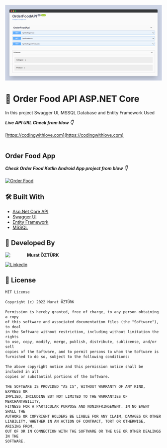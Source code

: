 ![App Screenshot](https://github.com/muratozturk5/Order-Food-Asp.Net-Core-API/blob/master/Screenshot/api.png)

# 🍔 Order Food API ASP.NET Core

In this project Swagger UI,  MSSQL Database and Entity Framework Used

***Live API URL Check from blow 👇***
</br>
</br>
[https://codingwithlove.com](https://codingwithlove.com)
</br>
</br>

## Order Food App

***Check Order Food Kotlin Android App project from blow 👇***
</br>
</br>
[![Order Food](https://img.shields.io/badge/Order%20Food%F0%9F%8D%94-APP-brightgreen?style=for-the-badge&logo=android)](https://github.com/muratozturk5/Kotlin-Order-Food-App)

## 🛠 Built With

- [Asp.Net Core API](https://docs.microsoft.com/tr-tr/aspnet/core/tutorials/first-mvc-app/start-mvc?view=aspnetcore-6.0f)
- [Swagger UI](https://swagger.io/)
- [Entity Framework](https://docs.microsoft.com/tr-tr/ef/)
- [MSSQL](https://www.microsoft.com/tr-tr/sql-server/sql-server-2019)



## 👨 Developed By 

 <img src="https://avatars.githubusercontent.com/u/62841905?s=400&u=6b1f97cf6a3dfe668719000f9686f5fe861f273a&v=4" width="70" align="left">


**Murat ÖZTÜRK**

[![Linkedin](https://img.shields.io/badge/-linkedin-grey?logo=linkedin)](https://www.linkedin.com/in/murat-%C3%B6zt%C3%BCrk-7a9306217/)

📄 License 
-------

```
MIT License

Copyright (c) 2022 Murat ÖZTÜRK

Permission is hereby granted, free of charge, to any person obtaining a copy
of this software and associated documentation files (the "Software"), to deal
in the Software without restriction, including without limitation the rights
to use, copy, modify, merge, publish, distribute, sublicense, and/or sell
copies of the Software, and to permit persons to whom the Software is
furnished to do so, subject to the following conditions:

The above copyright notice and this permission notice shall be included in all
copies or substantial portions of the Software.

THE SOFTWARE IS PROVIDED "AS IS", WITHOUT WARRANTY OF ANY KIND, EXPRESS OR
IMPLIED, INCLUDING BUT NOT LIMITED TO THE WARRANTIES OF MERCHANTABILITY,
FITNESS FOR A PARTICULAR PURPOSE AND NONINFRINGEMENT. IN NO EVENT SHALL THE
AUTHORS OR COPYRIGHT HOLDERS BE LIABLE FOR ANY CLAIM, DAMAGES OR OTHER
LIABILITY, WHETHER IN AN ACTION OF CONTRACT, TORT OR OTHERWISE, ARISING FROM,
OUT OF OR IN CONNECTION WITH THE SOFTWARE OR THE USE OR OTHER DEALINGS IN THE
SOFTWARE.
```
